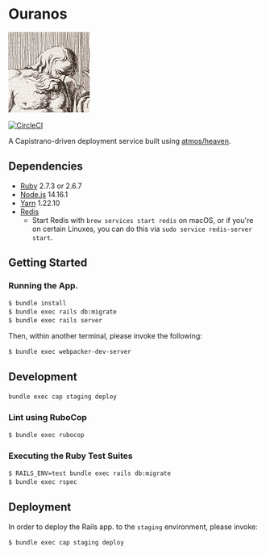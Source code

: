# Ouranos
![Image of the Greek God Ouranos, father of the Titans](./ouranos.png)

[![CircleCI](https://circleci.com/gh/pulibrary/ouranos.svg?style=svg)](https://circleci.com/gh/pulibrary/ouranos)

A Capistrano-driven deployment service built using [atmos/heaven](https://github.com/atmos/heaven.git).

## Dependencies

 * [Ruby](https://www.ruby-lang.org/en/downloads/) 2.7.3 or 2.6.7
 * [Node.js](https://nodejs.org/en/) 14.16.1
 * [Yarn](https://yarnpkg.com/getting-started/install) 1.22.10
 * [Redis](https://redis.io/)
   * Start Redis with `brew services start redis` on macOS, or if you're on certain Linuxes, you can do this via `sudo service redis-server start`.

## Getting Started

### Running the App.

```bash
$ bundle install
$ bundle exec rails db:migrate
$ bundle exec rails server
```

Then, within another terminal, please invoke the following:
```bash
$ bundle exec webpacker-dev-server
```

## Development

```bash
bundle exec cap staging deploy
```

### Lint using RuboCop

```bash
$ bundle exec rubocop
```

### Executing the Ruby Test Suites

```bash
$ RAILS_ENV=test bundle exec rails db:migrate
$ bundle exec rspec
```

## Deployment

In order to deploy the Rails app. to the `staging` environment, please invoke:
```bash
$ bundle exec cap staging deploy
```
